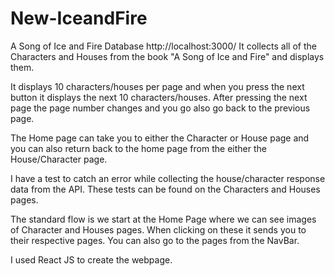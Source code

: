 # New-IceandFire
A Song of Ice and Fire Database http://localhost:3000/
It collects all of the Characters and Houses from the book "A Song of Ice and Fire" and displays them.

It displays 10 characters/houses per page and when you press the next button it displays the next 10 characters/houses. After pressing the next page the page number changes and you go also go back to the previous page.

The Home page can take you to either the Character or House page and you can also return back to the home page from the either the House/Character page.

I have a test to catch an error while collecting the house/character response data from the API. These tests can be found on the Characters and Houses pages.

The standard flow is we start at the Home Page where we can see images of Character and Houses pages. When clicking on these it sends you to their respective pages. You can also go to the pages from the NavBar.

I used React JS to create the webpage.
